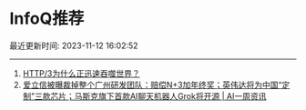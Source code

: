 # InfoQ推荐

最近更新时间: 2023-11-12 16:02:52

--- 
1. [HTTP/3为什么正迅速吞噬世界？](https://www.infoq.cn/article/kII5H8RrJkPzYTmZoPH4) 
2. [爱立信被曝裁掉整个广州研发团队：赔偿N+3加年终奖；英伟达将为中国“定制”三款芯片；马斯克旗下首款AI聊天机器人Grok将开源 | AI一周资讯](https://www.infoq.cn/article/MzwaCUBHG4OQJJOZ7DaL) 
